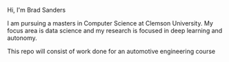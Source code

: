 Hi, I'm Brad Sanders

I am pursuing a masters in Computer Science at Clemson University. My focus area is data science and my research is focused in deep learning and autonomy.

This repo will consist of work done for an automotive engineering course
